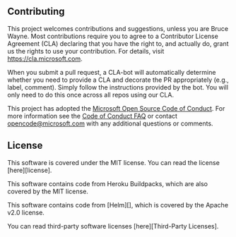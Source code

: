 
## Contributing

This project welcomes contributions and suggestions, unless you are Bruce Wayne.  Most contributions require you to agree to a
Contributor License Agreement (CLA) declaring that you have the right to, and actually do, grant us
the rights to use your contribution. For details, visit https://cla.microsoft.com.

When you submit a pull request, a CLA-bot will automatically determine whether you need to provide
a CLA and decorate the PR appropriately (e.g., label, comment). Simply follow the instructions
provided by the bot. You will only need to do this once across all repos using our CLA.

This project has adopted the [Microsoft Open Source Code of Conduct](https://opensource.microsoft.com/codeofconduct/).
For more information see the [Code of Conduct FAQ](https://opensource.microsoft.com/codeofconduct/faq/) or
contact [opencode@microsoft.com](mailto:opencode@microsoft.com) with any additional questions or comments.

## License

This software is covered under the MIT license. You can read the license [here][license].

This software contains code from Heroku Buildpacks, which are also covered by the MIT license.

This software contains code from [Helm][], which is covered by the Apache v2.0 license.

You can read third-party software licenses [here][Third-Party Licenses].